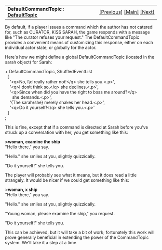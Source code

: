 <table width="100%" data-border="0" data-cellspacing="0"
data-cellpadding="3" data-bgcolor="#C0C0C0">
<colgroup>
<col style="width: 50%" />
<col style="width: 50%" />
</colgroup>
<tbody>
<tr>
<td style="text-align: left;"><strong>DefaultCommandTopic : <a
href="defaulttopics-overview.htm">DefaultTopic</a><br />
</strong></td>
<td style="text-align: right;"><a href="commandtopic.htm">[Previous]</a>
<a href="generalintroduction.htm">[Main]</a> <a
href="overridingobeycommand.htm">[Next]</a></td>
</tr>
</tbody>
</table>

  
By default, if a player issues a command which the author has not
catered for, such as CURATOR, KISS SARAH, the game responds with a
message like "The curator refuses your request." The DefaultCommandTopic
provides a convenient means of customizing this response, either on each
individual actor state, or globally for the actor.  
  
Here's how we might define a global DefaultCommandTopic (located in the
sarah object) for Sarah:  
  
+ DefaultCommandTopic, ShuffledEventList  
  \[  
    '\<q\>No, I\\d really rather not!\</q\> she tells you.\<.p\>',  
    '\<q\>I don\\t think so.\</q\> she declines.\<.p\>',  
    '\<q\>Since when did you have the right to boss me around?\</q\>  
      she demands.\<.p\>',  
    '{The sarah/she} merely shakes her head.\<.p\>',  
    '\<q\>Do it yourself!\</q\> she tells you.\<.p\>'    
  \]   
;  
  
This is fine, except that if a command is directed at Sarah before
you've struck up a conversation with her, you get something like this:  
  
**\>woman, examine the ship**  
"Hello there," you say.  
  
"Hello." she smiles at you, slightly quizzically.  
  
"Do it yourself!" she tells you.  
  
  
The player will probably see what it means, but it does read a little
strangely. It would be nicer if we could get something like this:  
  
\>**woman, x ship**  
"Hello there," you say.  
  
"Hello." she smiles at you, slightly quizzically.  
  
"Young woman, please examine the ship," you request.  
  
"Do it yourself!" she tells you.  
  
  
This can be achieved, but it will take a bit of work; fortunately this
work will prove generally beneficial in extending the power of the
CommandTopic system. We'll take it a step at a time.  
  
